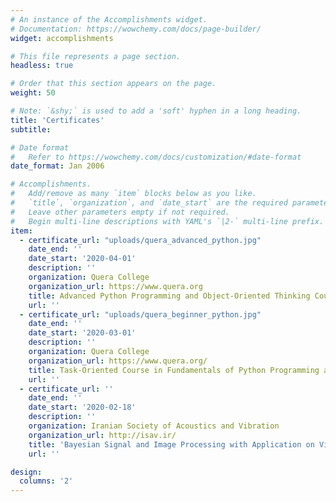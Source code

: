 ```yaml
---
# An instance of the Accomplishments widget.
# Documentation: https://wowchemy.com/docs/page-builder/
widget: accomplishments

# This file represents a page section.
headless: true

# Order that this section appears on the page.
weight: 50

# Note: `&shy;` is used to add a 'soft' hyphen in a long heading.
title: 'Certificates'
subtitle:

# Date format
#   Refer to https://wowchemy.com/docs/customization/#date-format
date_format: Jan 2006

# Accomplishments.
#   Add/remove as many `item` blocks below as you like.
#   `title`, `organization`, and `date_start` are the required parameters.
#   Leave other parameters empty if not required.
#   Begin multi-line descriptions with YAML's `|2-` multi-line prefix.
item:
  - certificate_url: "uploads/quera_advanced_python.jpg"
    date_end: ''
    date_start: '2020-04-01'
    description: ''
    organization: Quera College
    organization_url: https://www.quera.org
    title: Advanced Python Programming and Object-Oriented Thinking Course
    url: ''
  - certificate_url: "uploads/quera_beginner_python.jpg"
    date_end: ''
    date_start: '2020-03-01'
    description: ''
    organization: Quera College
    organization_url: https://www.quera.org/
    title: Task-Oriented Course in Fundamentals of Python Programming and Algorithmic Thinking
    url: ''
  - certificate_url: ''
    date_end: ''
    date_start: '2020-02-18'
    description: ''
    organization: Iranian Society of Acoustics and Vibration
    organization_url: http://isav.ir/
    title: 'Bayesian Signal and Image Processing with Application on Vibration and Acoustics'
    url: ''

design:
  columns: '2'
---
```

